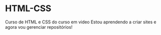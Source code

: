 # HTML-CSS
 Curso de HTML e CSS do curso em video
Estou aprendendo a criar sites e agora vou gerenciar repositórios!